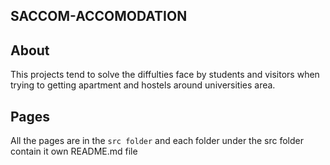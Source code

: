 ## SACCOM-ACCOMODATION

## About

This projects tend to solve the diffulties face by students and visitors when trying to getting apartment and hostels around universities area.

## Pages

All the pages are in the `src folder` and each folder under the src folder contain it own README.md file
